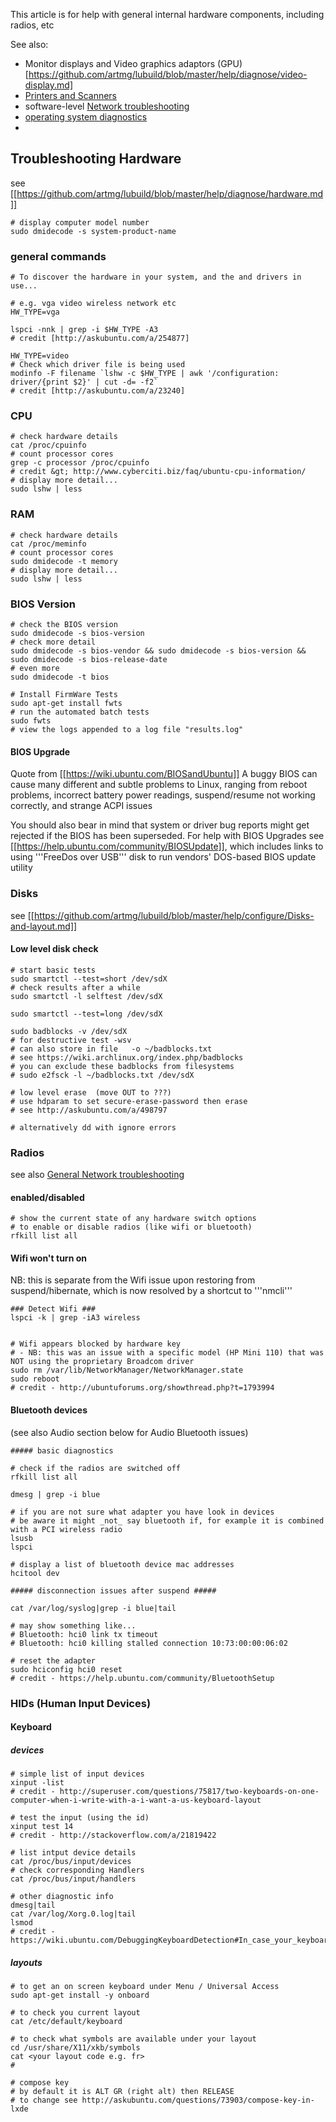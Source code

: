 
This article is for help with general internal hardware components, including radios, etc

See also:
* Monitor displays and Video graphics adaptors (GPU) [https://github.com/artmg/lubuild/blob/master/help/diagnose/video-display.md]
* [Printers and Scanners](https://github.com/artmg/lubuild/blob/master/help/use/Print-and-scan.md)
* software-level [Network troubleshooting](https://github.com/artmg/lubuild/blob/master/help/diagnose/network.md)
* [operating system diagnostics](https://github.com/artmg/lubuild/blob/master/help/diagnose/operating-system.md)
* 

## Troubleshooting Hardware 

see [[https://github.com/artmg/lubuild/blob/master/help/diagnose/hardware.md]] 


```
# display computer model number
sudo dmidecode -s system-product-name
```

### general commands

```
# To discover the hardware in your system, and the and drivers in use...

# e.g. vga video wireless network etc
HW_TYPE=vga

lspci -nnk | grep -i $HW_TYPE -A3
# credit [http://askubuntu.com/a/254877]

HW_TYPE=video
# Check which driver file is being used
modinfo -F filename `lshw -c $HW_TYPE | awk '/configuration: driver/{print $2}' | cut -d= -f2`
# credit [http://askubuntu.com/a/23240]

```

### CPU 
```
# check hardware details
cat /proc/cpuinfo
# count processor cores
grep -c processor /proc/cpuinfo
# credit &gt; http://www.cyberciti.biz/faq/ubuntu-cpu-information/
# display more detail...
sudo lshw | less
```

### RAM 
```
# check hardware details
cat /proc/meminfo
# count processor cores
sudo dmidecode -t memory
# display more detail...
sudo lshw | less
```

### BIOS Version

```
# check the BIOS version
sudo dmidecode -s bios-version
# check more detail
sudo dmidecode -s bios-vendor && sudo dmidecode -s bios-version && sudo dmidecode -s bios-release-date
# even more
sudo dmidecode -t bios

# Install FirmWare Tests
sudo apt-get install fwts
# run the automated batch tests
sudo fwts
# view the logs appended to a log file "results.log"
```

#### BIOS Upgrade
Quote from [[https://wiki.ubuntu.com/BIOSandUbuntu]]
 A buggy BIOS can cause many different and subtle problems to Linux, ranging from reboot problems, incorrect battery power readings, suspend/resume not working correctly, and strange ACPI issues

You should also bear in mind that system or driver bug reports might get rejected if the BIOS has been superseded. For help with BIOS Upgrades see [[https://help.ubuntu.com/community/BIOSUpdate]], which includes links to using '''FreeDos over USB''' disk to run vendors' DOS-based BIOS update utility

### Disks 

see [[https://github.com/artmg/lubuild/blob/master/help/configure/Disks-and-layout.md]]

#### Low level disk check 

```
# start basic tests
sudo smartctl --test=short /dev/sdX
# check results after a while
sudo smartctl -l selftest /dev/sdX

sudo smartctl --test=long /dev/sdX

sudo badblocks -v /dev/sdX
# for destructive test -wsv  
# can also store in file   -o ~/badblocks.txt
# see https://wiki.archlinux.org/index.php/badblocks
# you can exclude these badblocks from filesystems
# sudo e2fsck -l ~/badblocks.txt /dev/sdX

# low level erase  (move OUT to ???)
# use hdparam to set secure-erase-password then erase
# see http://askubuntu.com/a/498797

# alternatively dd with ignore errors

```

### Radios 

see also [General Network troubleshooting](https://github.com/artmg/lubuild/blob/master/help/diagnose/network.md)

#### enabled/disabled 

```
# show the current state of any hardware switch options
# to enable or disable radios (like wifi or bluetooth)
rfkill list all
```

#### Wifi won't turn on

NB: this is separate from the Wifi issue upon restoring from suspend/hibernate, which is now resolved by a shortcut to '''nmcli'''
```
### Detect Wifi ###
lspci -k | grep -iA3 wireless


# Wifi appears blocked by hardware key
# - NB: this was an issue with a specific model (HP Mini 110) that was NOT using the proprietary Broadcom driver 
sudo rm /var/lib/NetworkManager/NetworkManager.state
sudo reboot
# credit - http://ubuntuforums.org/showthread.php?t=1793994
```

#### Bluetooth devices 

(see also Audio section below for Audio Bluetooth issues) 
``` 
##### basic diagnostics

# check if the radios are switched off
rfkill list all

dmesg | grep -i blue

# if you are not sure what adapter you have look in devices
# be aware it might _not_ say bluetooth if, for example it is combined with a PCI wireless radio
lsusb
lspci

# display a list of bluetooth device mac addresses
hcitool dev

##### disconnection issues after suspend #####

cat /var/log/syslog|grep -i blue|tail

# may show something like...
# Bluetooth: hci0 link tx timeout
# Bluetooth: hci0 killing stalled connection 10:73:00:00:06:02

# reset the adapter
sudo hciconfig hci0 reset
# credit - https://help.ubuntu.com/community/BluetoothSetup
```
### HIDs (Human Input Devices) 

#### Keyboard 

##### devices 
``` 
# simple list of input devices
xinput -list
# credit - http://superuser.com/questions/75817/two-keyboards-on-one-computer-when-i-write-with-a-i-want-a-us-keyboard-layout

# test the input (using the id)
xinput test 14
# credit - http://stackoverflow.com/a/21819422

# list intput device details
cat /proc/bus/input/devices
# check corresponding Handlers 
cat /proc/bus/input/handlers 

# other diagnostic info 
dmesg|tail
cat /var/log/Xorg.0.log|tail
lsmod
# credit - https://wiki.ubuntu.com/DebuggingKeyboardDetection#In_case_your_keyboard_doesn.27t_work_at_all
```

##### layouts 
```
# to get an on screen keyboard under Menu / Universal Access
sudo apt-get install -y onboard

# to check you current layout
cat /etc/default/keyboard

# to check what symbols are available under your layout
cd /usr/share/X11/xkb/symbols
cat <your layout code e.g. fr>
# 

# compose key
# by default it is ALT GR (right alt) then RELEASE
# to change see http://askubuntu.com/questions/73903/compose-key-in-lxde
```

